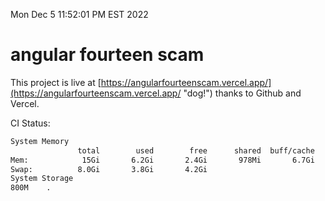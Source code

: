 Mon Dec  5 11:52:01 PM EST 2022

# angular fourteen scam


This project is live at [https://angularfourteenscam.vercel.app/](https://angularfourteenscam.vercel.app/ "dog!") thanks to Github and Vercel.

CI Status: 

```bash
System Memory
               total        used        free      shared  buff/cache   available
Mem:            15Gi       6.2Gi       2.4Gi       978Mi       6.7Gi       7.7Gi
Swap:          8.0Gi       3.8Gi       4.2Gi
System Storage
800M	.

